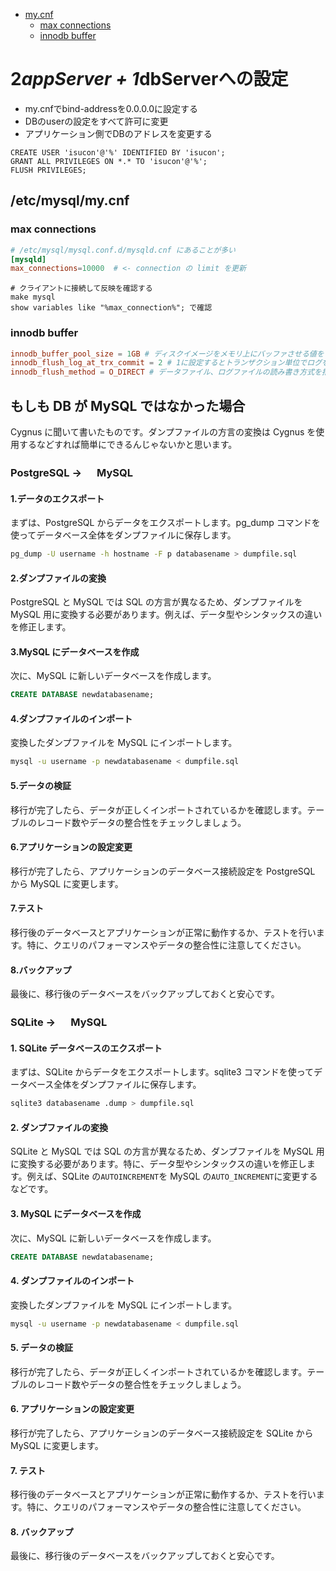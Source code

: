 - [my.cnf](#my.cnf)
  - [max connections](#max-connections)
  - [innodb buffer](#innodb-buffer)

# 2*appServer + 1*dbServerへの設定
- my.cnfでbind-addressを0.0.0.0に設定する
- DBのuserの設定をすべて許可に変更
- アプリケーション側でDBのアドレスを変更する
```
CREATE USER 'isucon'@'%' IDENTIFIED BY 'isucon';
GRANT ALL PRIVILEGES ON *.* TO 'isucon'@'%';
FLUSH PRIVILEGES;
```

## /etc/mysql/my.cnf

### max connections

```conf
# /etc/mysql/mysql.conf.d/mysqld.cnf にあることが多い
[mysqld]
max_connections=10000  # <- connection の limit を更新
```

```shell
# クライアントに接続して反映を確認する
make mysql
show variables like "%max_connection%"; で確認
```

### innodb buffer

```conf
innodb_buffer_pool_size = 1GB # ディスクイメージをメモリ上にバッファさせる値をきめる設定値
innodb_flush_log_at_trx_commit = 2 # 1に設定するとトランザクション単位でログを出力するが 2 を指定すると1秒間に1回ログファイルに出力するようになる
innodb_flush_method = O_DIRECT # データファイル、ログファイルの読み書き方式を指定する(実験する価値はある)
```

## もしも DB が MySQL ではなかった場合

Cygnus に聞いて書いたものです。ダンプファイルの方言の変換は Cygnus を使用するなどすれば簡単にできるんじゃないかと思います。

### PostgreSQL → 　 MySQL

#### 1.データのエクスポート

まずは、PostgreSQL からデータをエクスポートします。pg_dump コマンドを使ってデータベース全体をダンプファイルに保存します。

```bash
pg_dump -U username -h hostname -F p databasename > dumpfile.sql
```

#### 2.ダンプファイルの変換

PostgreSQL と MySQL では SQL の方言が異なるため、ダンプファイルを MySQL 用に変換する必要があります。例えば、データ型やシンタックスの違いを修正します。

#### 3.MySQL にデータベースを作成

次に、MySQL に新しいデータベースを作成します。

```sql
CREATE DATABASE newdatabasename;
```

#### 4.ダンプファイルのインポート

変換したダンプファイルを MySQL にインポートします。

```bash
mysql -u username -p newdatabasename < dumpfile.sql
```

#### 5.データの検証

移行が完了したら、データが正しくインポートされているかを確認します。テーブルのレコード数やデータの整合性をチェックしましょう。

#### 6.アプリケーションの設定変更

移行が完了したら、アプリケーションのデータベース接続設定を PostgreSQL から MySQL に変更します。

#### 7.テスト

移行後のデータベースとアプリケーションが正常に動作するか、テストを行います。特に、クエリのパフォーマンスやデータの整合性に注意してください。

#### 8.バックアップ

最後に、移行後のデータベースをバックアップしておくと安心です。

### SQLite → 　 MySQL

#### 1. SQLite データベースのエクスポート

まずは、SQLite からデータをエクスポートします。sqlite3 コマンドを使ってデータベース全体をダンプファイルに保存します。

```bash
sqlite3 databasename .dump > dumpfile.sql
```

#### 2. ダンプファイルの変換

SQLite と MySQL では SQL の方言が異なるため、ダンプファイルを MySQL 用に変換する必要があります。特に、データ型やシンタックスの違いを修正します。例えば、SQLite の`AUTOINCREMENT`を MySQL の`AUTO_INCREMENT`に変更するなどです。

#### 3. MySQL にデータベースを作成

次に、MySQL に新しいデータベースを作成します。

```sql
CREATE DATABASE newdatabasename;
```

#### 4. ダンプファイルのインポート

変換したダンプファイルを MySQL にインポートします。

```bash
mysql -u username -p newdatabasename < dumpfile.sql
```

#### 5. データの検証

移行が完了したら、データが正しくインポートされているかを確認します。テーブルのレコード数やデータの整合性をチェックしましょう。

#### 6. アプリケーションの設定変更

移行が完了したら、アプリケーションのデータベース接続設定を SQLite から MySQL に変更します。

#### 7. テスト

移行後のデータベースとアプリケーションが正常に動作するか、テストを行います。特に、クエリのパフォーマンスやデータの整合性に注意してください。

#### 8. バックアップ

最後に、移行後のデータベースをバックアップしておくと安心です。
